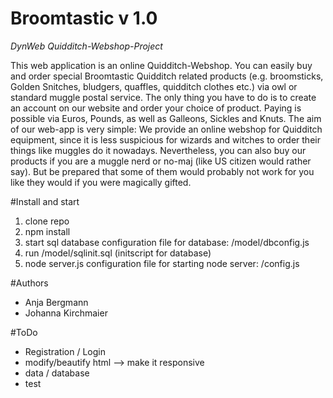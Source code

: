 # Broomtastic v 1.0

_DynWeb Quidditch-Webshop-Project_

This web application is an online Quidditch-Webshop. You can easily buy and order special Broomtastic Quidditch related products (e.g. broomsticks, Golden Snitches, bludgers, quaffles, quidditch clothes etc.) via owl or standard muggle postal service. The only thing you have to do is to create an account on our website and order your choice of product. Paying is possible via Euros, Pounds, as well as Galleons, Sickles and Knuts.
The aim of our web-app is very simple: We provide an online webshop for Quidditch equipment, since it is less suspicious for wizards and witches to order their things like muggles do it nowadays. Nevertheless, you can also buy our products if you are a muggle nerd or no-maj (like US citizen would rather say). But be prepared that some of them would probably not work for you like they would if you were magically gifted.


#Install and start

1. clone repo
2. npm install
3. start sql database
	configuration file for database: /model/dbconfig.js
4. run /model/sqlinit.sql (initscript for database)
5. node server.js
	configuration file for starting node server: /config.js


#Authors

* Anja Bergmann
* Johanna Kirchmaier


#ToDo

- Registration / Login
- modify/beautify html --> make it responsive
- data / database
- test